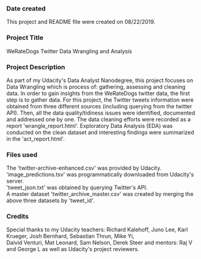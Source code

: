 ### Date created
This project and README file were created on 08/22/2019.

### Project Title
WeRateDogs Twitter Data Wrangling and Analysis

### Project Description
As part of my Udacity's Data Analyst Nanodegree, this project focuses on Data Wrangling which is process of: gathering, assessing and cleaning data. In order to gain insights from the WeRateDogs twitter data, the first step is to gather data. For this project, the Twitter tweets information were obtained from three different sources (including querying from the twitter API). Then, all the data quality/tidiness issues were identified, documented and addressed one by one. The data cleaning efforts were recorded as a report 'wrangle_report.html'. Exploratory Data Analysis (EDA) was conducted on the clean dataset and interesting findings were summarized in the 'act_report.html'.    

### Files used
The 'twitter-archive-enhanced.csv' was provided by Udacity. <br />
'image_predictions.tsv' was programmatically downloaded from Udacity's server. <br />
'tweet_json.txt' was obtained by querying Twitter's API. <br />
A master dataset 'twitter_archive_master.csv' was created by merging the above three datasets by 'tweet_id'.

### Credits
Special thanks to my Udacity teachers: Richard Kalehoff, Juno Lee, Karl Krueger, Josh Bernhard, Sebastian Thrun, Mike Yi, <br />
Daivid Venturi, Mat Leonard, Sam Nelson, Derek Steer and mentors: Raj V and George L as well as Udacity's project reviewers.
